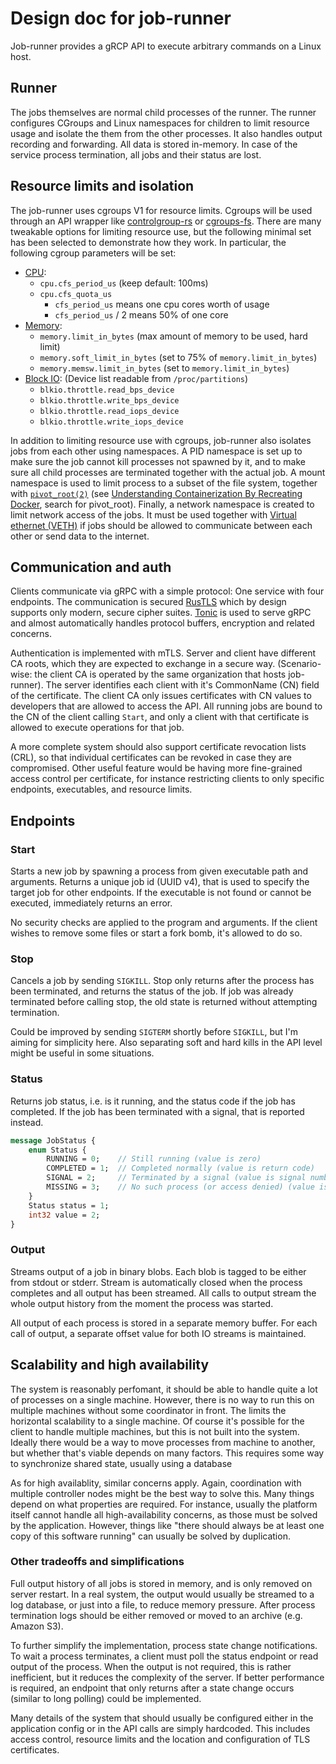 # Design doc for job-runner

Job-runner provides a gRCP API to execute arbitrary commands on a Linux host.

## Runner

The jobs themselves are normal child processes of the runner. The runner configures CGroups and Linux namespaces for children to limit resource usage and isolate the them from the other processes. It also handles output recording and forwarding. All data is stored in-memory. In case of the service process termination, all jobs and their status are lost.

## Resource limits and isolation

The job-runner uses cgroups V1 for resource limits. Cgroups will be used through an API wrapper like [controlgroup-rs](https://github.com/ordovicia/controlgroup-rs) or [cgroups-fs](https://github.com/frol/cgroups-fs). There are many tweakable options for limiting resource use, but the following minimal set has been selected to demonstrate how they work. In particular, the following cgroup parameters will be set:
* [CPU](https://kernel.googlesource.com/pub/scm/linux/kernel/git/glommer/memcg/+/cpu_stat/Documentation/cgroups/cpu.txt):
    * `cpu.cfs_period_us` (keep default: 100ms)
    * `cpu.cfs_quota_us`
        * `cfs_period_us` means one cpu cores worth of usage
        * `cfs_period_us` / 2 means 50% of one core
* [Memory](https://kernel.googlesource.com/pub/scm/linux/kernel/git/glommer/memcg/+/cpu_stat/Documentation/cgroups/memory.txt):
    * `memory.limit_in_bytes` (max amount of memory to be used, hard limit)
    * `memory.soft_limit_in_bytes` (set to 75% of `memory.limit_in_bytes`)
    * `memory.memsw.limit_in_bytes` (set to `memory.limit_in_bytes`)
* [Block IO](https://kernel.googlesource.com/pub/scm/linux/kernel/git/glommer/memcg/+/cpu_stat/Documentation/cgroups/blkio-controller.txt): (Device list readable from `/proc/partitions`)
    * `blkio.throttle.read_bps_device`
    * `blkio.throttle.write_bps_device`
    * `blkio.throttle.read_iops_device`
    * `blkio.throttle.write_iops_device`

In addition to limiting resource use with cgroups, job-runner also isolates jobs from each other using namespaces. A PID namespace is set up to make sure the job cannot kill processes not spawned by it, and to make sure all child processes are terminated together with the actual job. A mount namespace is used to limit process to a subset of the file system, together with [`pivot_root(2)`](https://linux.die.net/man/2/pivot_root) (see [Understanding Containerization By Recreating Docker](https://itnext.io/linux-container-from-scratch-339c3ba0411d), search for pivot_root). Finally, a network namespace is created to limit network access of the jobs. It must be used together with [Virtual ethernet (VETH)](https://developers.redhat.com/blog/2018/10/22/introduction-to-linux-interfaces-for-virtual-networking#veth) if jobs should be allowed to communicate between each other or send data to the internet.

## Communication and auth

Clients communicate via gRPC with a simple protocol: One service with four endpoints. The communication is secured [RusTLS](https://github.com/ctz/rustls) which by design supports only modern, secure cipher suites. [Tonic](https://github.com/hyperium/tonic) is used to serve gRPC and almost automatically handles protocol buffers, encryption and related concerns.

Authentication is implemented with mTLS. Server and client have different CA roots, which they are expected to exchange in a secure way. (Scenario-wise: the client CA is operated by the same organization that hosts job-runner). The server identifies each client with it's CommonName (CN) field of the certificate. The client CA only issues certificates with CN values to developers that are allowed to access the API. All running jobs are bound to the CN of the client calling `Start`, and only a client with that certificate is allowed to execute operations for that job.

A more complete system should also support certificate revocation lists (CRL), so that individual certificates can be revoked in case they are compromised. Other useful feature would be having more fine-grained access control per certificate, for instance restricting clients to only specific endpoints, executables, and resource limits.

## Endpoints

### Start

Starts a new job by spawning a process from given executable path and arguments. Returns a unique job id (UUID v4), that is used to specify the target job for other endpoints. If the executable is not found or cannot be executed, immediately returns an error.

No security checks are applied to the program and arguments. If the client wishes to remove some files or start a fork bomb, it's allowed to do so.

### Stop

Cancels a job by sending `SIGKILL`. Stop only returns after the process has been terminated, and returns the status of the job. If job was already terminated before calling stop, the old state is returned without attempting termination.

Could be improved by sending `SIGTERM` shortly before `SIGKILL`, but I'm aiming for simplicity here. Also separating soft and hard kills in the API level might be useful in some situations.

### Status

Returns job status, i.e. is it running, and the status code if the job has completed. If the job has been terminated with a signal, that is reported instead.

```proto
message JobStatus {
    enum Status {
        RUNNING = 0;    // Still running (value is zero)
        COMPLETED = 1;  // Completed normally (value is return code)
        SIGNAL = 2;     // Terminated by a signal (value is signal number)
        MISSING = 3;    // No such process (or access denied) (value is zero)
    }
    Status status = 1;
    int32 value = 2;
}
```

### Output

Streams output of a job in binary blobs. Each blob is tagged to be either from stdout or stderr. Stream is automatically closed when the process completes and all output has been streamed. All calls to output stream the whole output history from the moment the process was started.

All output of each process is stored in a separate memory buffer. For each call of output, a separate offset value for both IO streams is maintained.

## Scalability and high availability

The system is reasonably perfomant, it should be able to handle quite a lot of processes on a single machine. However, there is no way to run this on multiple machines without some coordinator in front. The limits the horizontal scalability to a single machine. Of course it's possible for the client to handle multiple machines, but this is not built into the system. Ideally there would be a way to move processes from machine to another, but whether that's viable depends on many factors. This requires some way to synchronize shared state, usually using a database

As for high availablity, similar concerns apply. Again, coordination with multiple controller nodes might be the best way to solve this. Many things depend on what properties are required. For instance, usually the platform itself cannot handle all high-availability concerns, as those must be solved by the application. However, things like "there should always be at least one copy of this software running" can usually be solved by duplication.

### Other tradeoffs and simplifications

Full output history of all jobs is stored in memory, and is only removed on server restart. In a real system, the output would usually be streamed to a log database, or just into a file, to reduce memory pressure. After process termination logs should be either removed or moved to an archive (e.g. Amazon S3).

To further simplify the implementation, process state change notifications. To wait a process terminates, a client must poll the status endpoint or read output of the process. When the output is not required, this is rather inefficient, but it reduces the complexity of the server. If better performance is required, an endpoint that only returns after a state change occurs (similar to long polling) could be implemented.

Many details of the system that should usually be configured either in the application config or in the API calls are simply hardcoded. This includes access control, resource limits and the location and configuration of TLS certificates.

